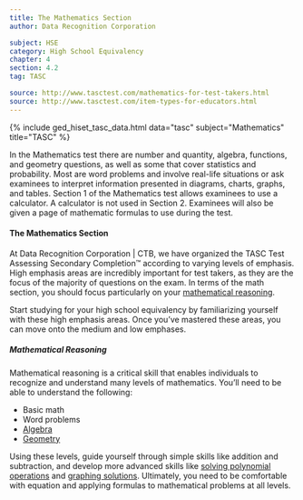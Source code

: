 ```yaml
---
title: The Mathematics Section
author: Data Recognition Corporation

subject: HSE
category: High School Equivalency
chapter: 4
section: 4.2
tag: TASC

source: http://www.tasctest.com/mathematics-for-test-takers.html
source: http://www.tasctest.com/item-types-for-educators.html
---
```

{% include ged_hiset_tasc_data.html data="tasc" subject="Mathematics" title="TASC" %}

In the Mathematics test there are number and quantity, algebra, functions, and geometry questions, as well as some that cover statistics and probability. Most are word problems and involve real-life situations or ask examinees to interpret information presented in diagrams, charts, graphs, and tables. Section 1 of the Mathematics test allows examinees to use a calculator. A calculator is not used in Section 2. Examinees will also be given a page of mathematic formulas to use during the test.

#### The Mathematics Section

At Data Recognition Corporation &#124; CTB, we have organized the TASC Test Assessing Secondary Completion&trade; according to varying levels of emphasis. High emphasis areas are incredibly important for test takers, as they are the focus of the majority of questions on the exam. In terms of the math section, you should focus particularly on your [mathematical reasoning](http://www.tasctest.com/blog.html#ufh-i-46796860-what-you-need-to-know-about-mathematical-reasoning).

Start studying for your high school equivalency by familiarizing yourself with these high emphasis areas. Once you’ve mastered these areas, you can move onto the medium and low emphases.

##### Mathematical Reasoning

Mathematical reasoning is a critical skill that enables individuals to recognize and understand many levels of mathematics. You’ll need to be able to understand the following:

  * Basic math
  * Word problems
  * [Algebra](http://www.tasctest.com/blog.html#ufh-i-46796494-solving-simple-equations-tasc-math)
  * [Geometry](http://www.tasctest.com/blog.html#ufh-i-46796368-geometric-measurement-tasc-math)

Using these levels, guide yourself through simple skills like addition and subtraction, and develop more advanced skills like [solving polynomial operations](http://www.tasctest.com/blog.html#ufh-i-46796782-polynomials-operations-and-graphs-tasc-math) and [graphing solutions](http://www.tasctest.com/blog.html#ufh-i-46796278-graphing-solutions-to-linear-inequalities-tasc-test-math). Ultimately, you need to be comfortable with equation and applying formulas to mathematical problems at all levels.
